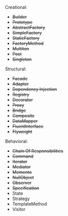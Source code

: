 Creational:
* ~~Builder~~
* ~~Prototype~~
* ~~AbstractFactory~~
* ~~SimpleFactory~~
* ~~StaticFactory~~
* ~~FactoryMethod~~
* ~~Multiton~~
* ~~Pool~~
* ~~Singleton~~

Structural:
* ~~Facade~~
* ~~Adapter~~
* ~~Dependency Injection~~
* ~~Registry~~
* ~~Decorator~~
* ~~Proxy~~
* ~~Bridge~~
* ~~Composite~~
* ~~DataMapper~~
* ~~FluentInterface~~
* ~~Flyweight~~

Behavioral:
* ~~Chain Of Responsibilities~~
* ~~Command~~
* ~~Iterator~~
* ~~Mediator~~
* ~~Memento~~
* ~~NullObject~~
* ~~Observer~~
* ~~Specification~~
* State
* Strategy
* TemplateMethod
* Visitor
